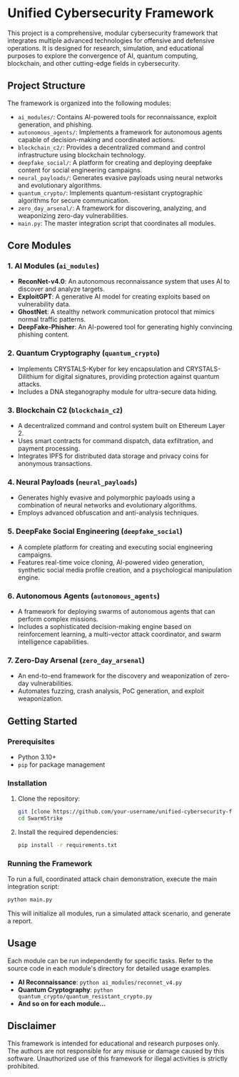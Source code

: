 # Unified Cybersecurity Framework

This project is a comprehensive, modular cybersecurity framework that integrates multiple advanced technologies for offensive and defensive operations. It is designed for research, simulation, and educational purposes to explore the convergence of AI, quantum computing, blockchain, and other cutting-edge fields in cybersecurity.

## Project Structure

The framework is organized into the following modules:

- `ai_modules/`: Contains AI-powered tools for reconnaissance, exploit generation, and phishing.
- `autonomous_agents/`: Implements a framework for autonomous agents capable of decision-making and coordinated actions.
- `blockchain_c2/`: Provides a decentralized command and control infrastructure using blockchain technology.
- `deepfake_social/`: A platform for creating and deploying deepfake content for social engineering campaigns.
- `neural_payloads/`: Generates evasive payloads using neural networks and evolutionary algorithms.
- `quantum_crypto/`: Implements quantum-resistant cryptographic algorithms for secure communication.
- `zero_day_arsenal/`: A framework for discovering, analyzing, and weaponizing zero-day vulnerabilities.
- `main.py`: The master integration script that coordinates all modules.

## Core Modules

### 1. AI Modules (`ai_modules`)
- **ReconNet-v4.0**: An autonomous reconnaissance system that uses AI to discover and analyze targets.
- **ExploitGPT**: A generative AI model for creating exploits based on vulnerability data.
- **GhostNet**: A stealthy network communication protocol that mimics normal traffic patterns.
- **DeepFake-Phisher**: An AI-powered tool for generating highly convincing phishing content.

### 2. Quantum Cryptography (`quantum_crypto`)
- Implements CRYSTALS-Kyber for key encapsulation and CRYSTALS-Dilithium for digital signatures, providing protection against quantum attacks.
- Includes a DNA steganography module for ultra-secure data hiding.

### 3. Blockchain C2 (`blockchain_c2`)
- A decentralized command and control system built on Ethereum Layer 2.
- Uses smart contracts for command dispatch, data exfiltration, and payment processing.
- Integrates IPFS for distributed data storage and privacy coins for anonymous transactions.

### 4. Neural Payloads (`neural_payloads`)
- Generates highly evasive and polymorphic payloads using a combination of neural networks and evolutionary algorithms.
- Employs advanced obfuscation and anti-analysis techniques.

### 5. DeepFake Social Engineering (`deepfake_social`)
- A complete platform for creating and executing social engineering campaigns.
- Features real-time voice cloning, AI-powered video generation, synthetic social media profile creation, and a psychological manipulation engine.

### 6. Autonomous Agents (`autonomous_agents`)
- A framework for deploying swarms of autonomous agents that can perform complex missions.
- Includes a sophisticated decision-making engine based on reinforcement learning, a multi-vector attack coordinator, and swarm intelligence capabilities.

### 7. Zero-Day Arsenal (`zero_day_arsenal`)
- An end-to-end framework for the discovery and weaponization of zero-day vulnerabilities.
- Automates fuzzing, crash analysis, PoC generation, and exploit weaponization.

## Getting Started

### Prerequisites
- Python 3.10+
- `pip` for package management

### Installation
1. Clone the repository:
   ```bash
   git [clone https://github.com/your-username/unified-cybersecurity-framework.git](https://github.com/saifulfaizan/SwarmStrike)
   cd SwarmStrike
   ```
2. Install the required dependencies:
   ```bash
   pip install -r requirements.txt
   ```

### Running the Framework
To run a full, coordinated attack chain demonstration, execute the main integration script:
```bash
python main.py
```
This will initialize all modules, run a simulated attack scenario, and generate a report.

## Usage
Each module can be run independently for specific tasks. Refer to the source code in each module's directory for detailed usage examples.

- **AI Reconnaissance**: `python ai_modules/reconnet_v4.py`
- **Quantum Cryptography**: `python quantum_crypto/quantum_resistant_crypto.py`
- **And so on for each module...**

## Disclaimer
This framework is intended for educational and research purposes only. The authors are not responsible for any misuse or damage caused by this software. Unauthorized use of this framework for illegal activities is strictly prohibited.

